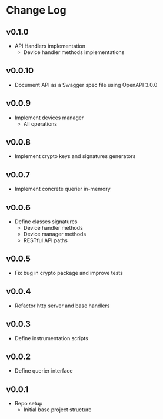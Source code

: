 # Change Log

## v0.1.0

- API Handlers implementation
  - Device handler methods implementations

## v0.0.10

- Document API as a Swagger spec file using OpenAPI 3.0.0

## v0.0.9

- Implement devices manager
  - All operations

## v0.0.8

- Implement crypto keys and signatures generators

## v0.0.7

- Implement concrete querier in-memory

## v0.0.6

- Define classes signatures
  - Device handler methods
  - Device manager methods
  - RESTful API paths

## v0.0.5

- Fix bug in crypto package and improve tests

## v0.0.4

- Refactor http server and base handlers

## v0.0.3

- Define instrumentation scripts

## v0.0.2

- Define querier interface

## v0.0.1

- Repo setup
    - Initial base project structure